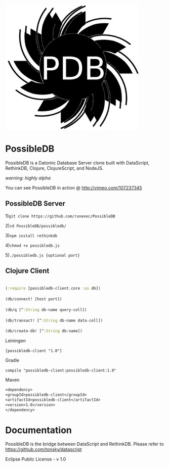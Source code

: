 ![logo.png](possibledb/logo.png)

PossibleDB
==========

PossibleDB is a Datomic Database Server clone built with DataScript, RethinkDB, Clojure, ClojureScript, and NodeJS.

*warning: highly alpha*

You can see PossibleDB in action @ http://vimeo.com/107237345

## PossibleDB Server

1)```git clone https://github.com/runexec/PossibleDB```

2)```cd PossibleDB/possibledb/```

3)```npm install rethinkdb```

4)```chmod +x possibledb.js```

5)```./possibledb.js {optional port}```

## Clojure Client

```clojure

(:require [possibledb-client.core :as db])

(db/connect! [host port])

(db/q [^:String db-name query-coll])

(db/transact! [^:String db-name data-coll])

(db/create-db! [^:String db-name])

```

Leiningen

```[possibledb-client "1.0"]```

Gradle

```compile "possibledb-client:possibledb-client:1.0"```

Maven

```
<dependency>
<groupId>possibledb-client</groupId>
<artifactId>possibledb-client</artifactId>
<version>1.0</version>
</dependency>
```

# Documentation

PossibleDB is the bridge between DataScript and RethinkDB. Please refer to https://github.com/tonsky/datascript

Eclipse Public License - v 1.0
